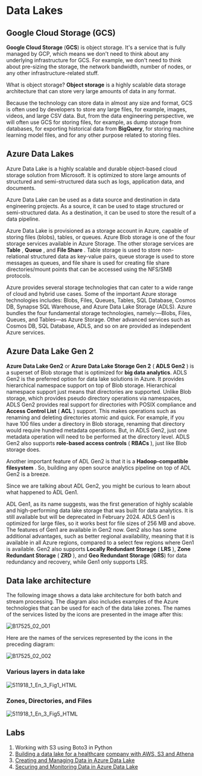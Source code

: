 # Data Lakes

## Google Cloud Storage (GCS)

**Google Cloud Storage** (**GCS**) is object storage. It's a service that is fully managed by GCP, which means we don't need to think about any underlying infrastructure for GCS. For example, we don't need to think about pre-sizing the storage, the network bandwidth, number of nodes, or any other infrastructure-related stuff.

What is object storage? **Object storage** is a highly scalable data storage architecture that can store very large amounts of data in any format. 

Because the technology can store data in almost any size and format, GCS is often used by developers to store any large files, for example, images, videos, and large CSV data. But, from the data engineering perspective, we will often use GCS for storing files, for example, as dump storage from databases, for exporting historical data from **BigQuery**, for storing machine learning model files, and for any other purpose related to storing files.

## Azure Data Lakes

Azure Data Lake is a highly scalable and durable object-based cloud storage solution from Microsoft. It is optimized to store large amounts of structured and semi-structured data such as logs, application data, and documents.

Azure Data Lake can be used as a data source and destination in data engineering projects. As a source, it can be used to stage structured or semi-structured data. As a destination, it can be used to store the result of a data pipeline.

Azure Data Lake is provisioned as a storage account in Azure, capable of storing files (blobs), tables, or queues. Azure Blob storage is one of the four storage services available in Azure Storage. The other storage services are  **Table** ,  **Queue** , and  **File Share** . Table storage is used to store non-relational structured data as key-value pairs, queue storage is used to store messages as queues, and file share is used for creating file share directories/mount points that can be accessed using the NFS/SMB protocols.

Azure provides several storage technologies that can cater to a wide range of cloud and hybrid use cases. Some of the important Azure storage technologies includes: Blobs, Files, Queues, Tables, SQL Database, Cosmos DB, Synapse SQL Warehouse, and Azure Data Lake Storage (ADLS). Azure bundles the four fundamental storage technologies, namely:—Blobs, Files, Queues, and Tables—as Azure Storage. Other advanced services such as Cosmos DB, SQL Database, ADLS, and so on are provided as independent Azure services.

## Azure Data Lake Gen 2

**Azure Data Lake Gen2** or **Azure Data Lake Storage Gen 2** ( **ADLS Gen2** ) is a superset []()of Blob storage that is optimized for  **big data analytics**. ADLS Gen2 is the preferred option for data []()lake solutions in Azure. It provides hierarchical namespace support on top of Blob storage. Hierarchical namespace support just means that directories are supported. Unlike Blob storage, which provides pseudo directory operations via namespaces, ADLS Gen2 provides real support []()for directories with POSIX compliance and **Access Control List** ( **ACL** ) support. This makes operations such as renaming and deleting directories atomic and quick. For example, if you have 100 files under a directory in Blob storage, renaming that directory would require hundred metadata operations. But, in ADLS Gen2, just one metadata operation will need to be performed at the directory []()level. ADLS Gen2 also supports **role-based access controls** ( **RBACs** ), just like Blob storage does.

Another important feature of ADL Gen2 is that it is a  **Hadoop-compatible filesystem** . So, building any open source analytics pipeline on top of ADL Gen2 is a breeze.

Since we are talking about ADL Gen2, you might be curious to learn about what happened to ADL Gen1.

ADL Gen1, as its name suggests, was the first generation of highly scalable and high-performing data lake storage that was built for data analytics. It is still available but will be deprecated in February 2024. ADLS Gen1 is optimized for large files, so it works best for file sizes of 256 MB and above. The features of Gen1 are available in Gen2 now. Gen2 also has some additional advantages, such as better regional availability, meaning that it is available in all Azure regions, compared to a select few regions where Gen1 is []()available. Gen2 also supports **Locally Redundant Storage** ( **LRS** ), **Zone Redundant Storage** ( **ZRD** ), and **Geo Redundant Storage** (**GRS**) for data redundancy []()and recovery, while Gen1 only supports LRS.

## Data lake architecture

The following image shows a data lake architecture for both batch and stream processing. The diagram also includes examples of the Azure technologies that can be used for each of the data lake zones. The names of the services listed by the icons are presented in the image after this:

![B17525_02_001](https://user-images.githubusercontent.com/62965911/218276767-b43dd30a-03a1-42c9-a09b-be3c3d572fd3.jpeg)

Here are the names of the services represented by the icons in the preceding diagram:

![B17525_02_002](https://user-images.githubusercontent.com/62965911/218276807-570375d0-43d3-43a9-9493-6faa7835cac4.jpeg)

### Various layers in data lake

![511918_1_En_3_Fig1_HTML](https://user-images.githubusercontent.com/62965911/218318221-b4722c92-bdc8-41b1-97fc-d564e50fa6bf.png)

### Zones, Directories, and Files

![511918_1_En_3_Fig5_HTML](https://user-images.githubusercontent.com/62965911/218318356-d6c84b3d-ac10-41b5-8fb9-c741042cec03.png)

## Labs

1. Working with S3 using Boto3 in Python
2. [Building a data lake for a healthcare](02-storage/datalakes/lab-datalake-healthcare-s3-glue-athena/) [company with AWS, S3 and Athena](02-storage/datalakes/lab-datalake-healthcare-s3-glue-athena/)
3. [Creating and Managing Data in Azure Data Lake](02-storage/datalakes/lab-adl-create-manage-data/)
4. [Securing and Monitoring Data in Azure Data Lake](02-storage/datalakes/lab-adl-securing-monitoring-lakes/)
